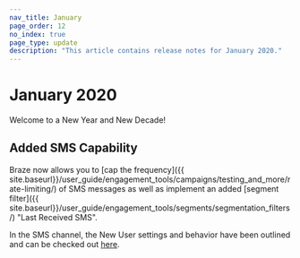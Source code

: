 ```yaml
---
nav_title: January
page_order: 12
no_index: true
page_type: update
description: "This article contains release notes for January 2020."
---
```

# January 2020

Welcome to a New Year and New Decade! 

## Added SMS Capability

Braze now allows you to [cap the frequency]({{ site.baseurl}}/user_guide/engagement_tools/campaigns/testing_and_more/rate-limiting/) of SMS messages as well as implement an added [segment filter]({{ site.baseurl}}/user_guide/engagement_tools/segments/segmentation_filters/) "Last Received SMS".

In the SMS channel, the New User settings and behavior have been outlined and can be checked out [here](/docs/user_guide/message_building_by_channel/sms/keywords/).

